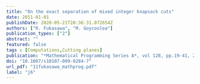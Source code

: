 ```yaml
---
title: "On the exact separation of mixed integer knapsack cuts"
date: 2011-01-01
publishDate: 2020-05-21T20:36:31.072654Z
authors: ["R. Fukasawa", "M. Goycoolea"]
publication_types: ["2"]
abstract: ""
featured: false
tags : [Computations,Cutting planes]
publication: "*Mathematical Programming Series A*, vol 128, pp.19-41, 2011" 
doi: "10.1007/s10107-009-0284-7"
url_pdf: "11fukasawa_mathprog.pdf"
label: "j6"
---
```


